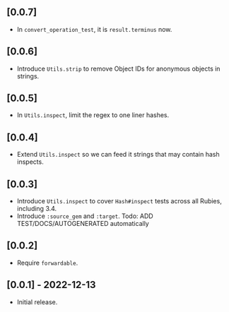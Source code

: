## [0.0.7]

* In `convert_operation_test`, it is `result.terminus` now.

## [0.0.6]

* Introduce `Utils.strip` to remove Object IDs for anonymous objects in strings.

## [0.0.5]

* In `Utils.inspect`, limit the regex to one liner hashes.

## [0.0.4]

* Extend `Utils.inspect` so we can feed it strings that may contain hash inspects.

## [0.0.3]

* Introduce `Utils.inspect` to cover `Hash#inspect` tests across all Rubies, including 3.4.
* Introduce `:source_gem` and `:target`.
Todo: ADD TEST/DOCS/AUTOGENERATED automatically

## [0.0.2]

* Require `forwardable`.

## [0.0.1] - 2022-12-13

- Initial release.
